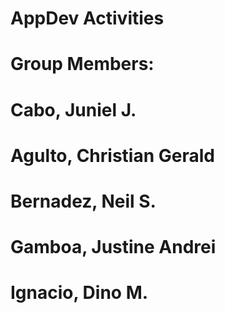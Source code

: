 # AppDev Activities
# Group Members:
# Cabo, Juniel J.
# Agulto, Christian Gerald
# Bernadez, Neil S.
# Gamboa, Justine Andrei
# Ignacio, Dino M.
